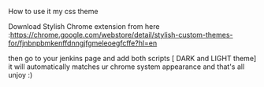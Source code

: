 How to use it my css theme 

Download Stylish Chrome extension from here :https://chrome.google.com/webstore/detail/stylish-custom-themes-for/fjnbnpbmkenffdnngjfgmeleoegfcffe?hl=en

then go to your jenkins page and add both scripts [ DARK and LIGHT theme] it will automatically matches ur chrome system appearance and that's all unjoy :)
